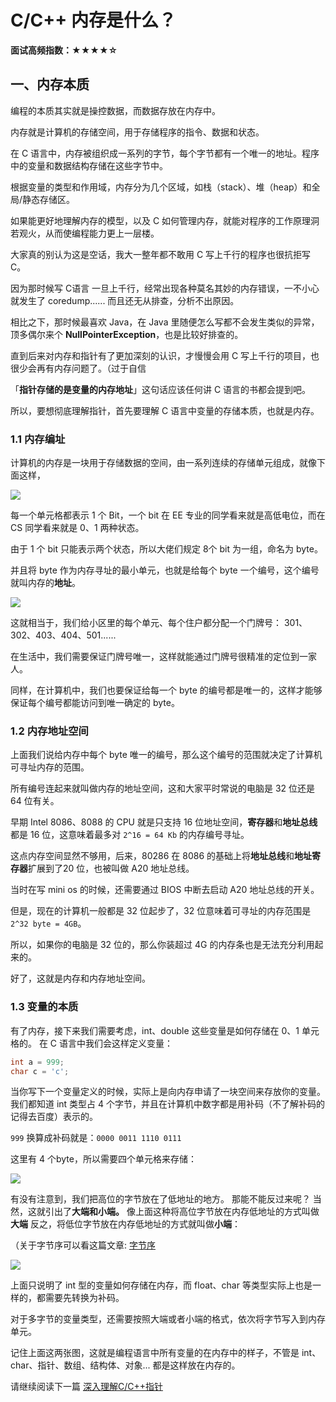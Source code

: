 # C/C++ 内存是什么？

**面试高频指数：★★★★☆**

## 一、内存本质

编程的本质其实就是操控数据，而数据存放在内存中。

内存就是计算机的存储空间，用于存储程序的指令、数据和状态。

在 C 语言中，内存被组织成一系列的字节，每个字节都有一个唯一的地址。程序中的变量和数据结构存储在这些字节中。

根据变量的类型和作用域，内存分为几个区域，如栈（stack）、堆（heap）和全局/静态存储区。

如果能更好地理解内存的模型，以及 C 如何管理内存，就能对程序的工作原理洞若观火，从而使编程能力更上一层楼。

大家真的别认为这是空话，我大一整年都不敢用 C 写上千行的程序也很抗拒写 C。

因为那时候写 C语言 一旦上千行，经常出现各种莫名其妙的内存错误，一不小心就发生了 coredump...... 而且还无从排查，分析不出原因。

相比之下，那时候最喜欢 Java，在 Java 里随便怎么写都不会发生类似的异常，顶多偶尔来个 **NullPointerException**，也是比较好排查的。

直到后来对内存和指针有了更加深刻的认识，才慢慢会用 C 写上千行的项目，也很少会再有内存问题了。（过于自信

「**指针存储的是变量的内存地址**」这句话应该任何讲 C  语言的书都会提到吧。

所以，要想彻底理解指针，首先要理解 C 语言中变量的存储本质，也就是内存。

### 1.1 内存编址

计算机的内存是一块用于存储数据的空间，由一系列连续的存储单元组成，就像下面这样，

![](https://cdn.how2cs.cn/gzh/0081Kckwgy1gk6p1iowcxj30t20acmz8.jpg)

每一个单元格都表示 1 个 Bit，一个 bit 在 EE 专业的同学看来就是高低电位，而在 CS 同学看来就是 0、1 两种状态。

由于 1 个 bit 只能表示两个状态，所以大佬们规定 8个 bit 为一组，命名为 byte。

并且将 byte 作为内存寻址的最小单元，也就是给每个 byte 一个编号，这个编号就叫内存的**地址**。

![](https://cdn.how2cs.cn/gzh/0081Kckwgy1gk6pcjje44j30qe09ggnr.jpg)

这就相当于，我们给小区里的每个单元、每个住户都分配一个门牌号： 301、302、403、404、501......

在生活中，我们需要保证门牌号唯一，这样就能通过门牌号很精准的定位到一家人。

同样，在计算机中，我们也要保证给每一个 byte 的编号都是唯一的，这样才能够保证每个编号都能访问到唯一确定的 byte。

### 1.2 内存地址空间
上面我们说给内存中每个 byte 唯一的编号，那么这个编号的范围就决定了计算机可寻址内存的范围。

所有编号连起来就叫做内存的地址空间，这和大家平时常说的电脑是 32 位还是 64 位有关。

早期 Intel 8086、8088 的 CPU 就是只支持 16 位地址空间，**寄存器**和**地址总线**都是 16 位，这意味着最多对 ```2^16 = 64 Kb``` 的内存编号寻址。

这点内存空间显然不够用，后来，80286 在 8086 的基础上将**地址总线**和**地址寄存器**扩展到了20 位，也被叫做 A20 地址总线。

当时在写 mini os 的时候，还需要通过 BIOS 中断去启动 A20 地址总线的开关。

但是，现在的计算机一般都是 32 位起步了，32 位意味着可寻址的内存范围是 ```2^32 byte = 4GB```。

所以，如果你的电脑是 32 位的，那么你装超过 4G 的内存条也是无法充分利用起来的。

好了，这就是内存和内存地址空间。

### 1.3 变量的本质
有了内存，接下来我们需要考虑，int、double 这些变量是如何存储在 0、1 单元格的。
在 C 语言中我们会这样定义变量：
```c
int a = 999;
char c = 'c';
```
当你写下一个变量定义的时候，实际上是向内存申请了一块空间来存放你的变量。
我们都知道 int 类型占 4 个字节，并且在计算机中数字都是用补码（不了解补码的记得去百度）表示的。

```999``` 换算成补码就是：```0000 0011 1110 0111```

这里有 4 个byte，所以需要四个单元格来存储：

![](https://cdn.how2cs.cn/gzh/0081Kckwgy1gk73z5ahpjj30s00aimzc.jpg)

有没有注意到，我们把高位的字节放在了低地址的地方。
那能不能反过来呢？
当然，这就引出了**大端和小端。**
像上面这种将高位字节放在内存低地址的方式叫做**大端**
反之，将低位字节放在内存低地址的方式就叫做**小端**：

（关于字节序可以看这篇文章: [字节序](http://localhost:1024/cpp/basics/byte_order.html)

![](https://cdn.how2cs.cn/gzh/0081Kckwgy1gk74584w6tj30rs0b840p.jpg)

上面只说明了 int 型的变量如何存储在内存，而 float、char 等类型实际上也是一样的，都需要先转换为补码。

对于多字节的变量类型，还需要按照大端或者小端的格式，依次将字节写入到内存单元。

记住上面这两张图，这就是编程语言中所有变量的在内存中的样子，不管是 int、char、指针、数组、结构体、对象... 都是这样放在内存的。

请继续阅读下一篇 [深入理解C/C++指针](https://csguide.cn/cpp/memory/understanding_of_pointers.html)